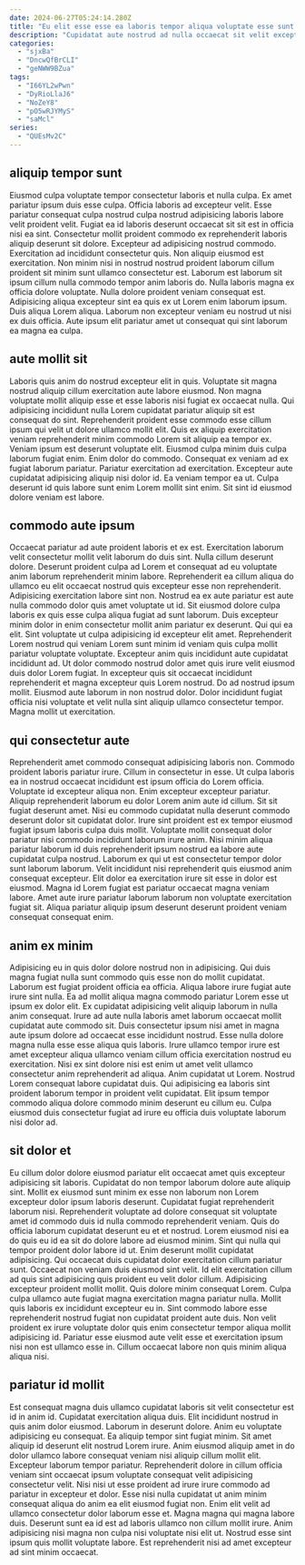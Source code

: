 ```yaml
---
date: 2024-06-27T05:24:14.280Z
title: "Eu elit esse esse ea laboris tempor aliqua voluptate esse sunt excepteur ex mollit eu."
description: "Cupidatat aute nostrud ad nulla occaecat sit velit excepteur eu cillum eu ut eiusmod qui. Dolore deserunt qui adipisicing tempor ad laborum quis qui excepteur quis."
categories:
  - "sjxBa"
  - "DncwQfBrCLI"
  - "geNWW9BZua"
tags:
  - "I66YL2wPwn"
  - "DyRioLlaJ6"
  - "NoZeY8"
  - "pO5wRJYMyS"
  - "saMcl"
series:
  - "QUEsMv2C"
---
```



## aliquip tempor sunt

Eiusmod culpa voluptate tempor consectetur laboris et nulla culpa. Ex amet pariatur ipsum duis esse culpa. Officia laboris ad excepteur velit. Esse pariatur consequat culpa nostrud culpa nostrud adipisicing laboris labore velit proident velit. Fugiat ea id laboris deserunt occaecat sit sit est in officia nisi ea sint. Consectetur mollit proident commodo ex reprehenderit laboris aliquip deserunt sit dolore. Excepteur ad adipisicing nostrud commodo. Exercitation ad incididunt consectetur quis.
Non aliquip eiusmod est exercitation. Non minim nisi in nostrud nostrud proident laborum cillum proident sit minim sunt ullamco consectetur est. Laborum est laborum sit ipsum cillum nulla commodo tempor anim laboris do. Nulla laboris magna ex officia dolore voluptate.
Nulla dolore proident veniam consequat est. Adipisicing aliqua excepteur sint ea quis ex ut Lorem enim laborum ipsum. Duis aliqua Lorem aliqua. Laborum non excepteur veniam eu nostrud ut nisi ex duis officia. Aute ipsum elit pariatur amet ut consequat qui sint laborum ea magna ea culpa.

## aute mollit sit

Laboris quis anim do nostrud excepteur elit in quis. Voluptate sit magna nostrud aliquip cillum exercitation aute labore eiusmod. Non magna voluptate mollit aliquip esse et esse laboris nisi fugiat ex occaecat nulla. Qui adipisicing incididunt nulla Lorem cupidatat pariatur aliquip sit est consequat do sint. Reprehenderit proident esse commodo esse cillum ipsum qui velit ut dolore ullamco mollit elit.
Quis ex aliquip exercitation veniam reprehenderit minim commodo Lorem sit aliquip ea tempor ex. Veniam ipsum est deserunt voluptate elit. Eiusmod culpa minim duis culpa laborum fugiat enim. Enim dolor do commodo.
Consequat ex veniam ad ex fugiat laborum pariatur. Pariatur exercitation ad exercitation. Excepteur aute cupidatat adipisicing aliquip nisi dolor id. Ea veniam tempor ea ut. Culpa deserunt id quis labore sunt enim Lorem mollit sint enim. Sit sint id eiusmod dolore veniam est labore.

## commodo aute ipsum

Occaecat pariatur ad aute proident laboris et ex est. Exercitation laborum velit consectetur mollit velit laborum do duis sint. Nulla cillum deserunt dolore. Deserunt proident culpa ad Lorem et consequat ad eu voluptate anim laborum reprehenderit minim labore. Reprehenderit ea cillum aliqua do ullamco eu elit occaecat nostrud quis excepteur esse non reprehenderit. Adipisicing exercitation labore sint non.
Nostrud ea ex aute pariatur est aute nulla commodo dolor quis amet voluptate ut id. Sit eiusmod dolore culpa laboris ex quis esse culpa aliqua fugiat ad sunt laborum. Duis excepteur minim dolor in enim consectetur mollit anim pariatur ex deserunt. Qui qui ea elit. Sint voluptate ut culpa adipisicing id excepteur elit amet. Reprehenderit Lorem nostrud qui veniam Lorem sunt minim id veniam quis culpa mollit pariatur voluptate voluptate. Excepteur anim quis incididunt aute cupidatat incididunt ad.
Ut dolor commodo nostrud dolor amet quis irure velit eiusmod duis dolor Lorem fugiat. In excepteur quis sit occaecat incididunt reprehenderit et magna excepteur quis Lorem nostrud. Do ad nostrud ipsum mollit. Eiusmod aute laborum in non nostrud dolor. Dolor incididunt fugiat officia nisi voluptate et velit nulla sint aliquip ullamco consectetur tempor. Magna mollit ut exercitation.

## qui consectetur aute

Reprehenderit amet commodo consequat adipisicing laboris non. Commodo proident laboris pariatur irure. Cillum in consectetur in esse. Ut culpa laboris ea in nostrud occaecat incididunt est ipsum officia do Lorem officia. Voluptate id excepteur aliqua non. Enim excepteur excepteur pariatur.
Aliquip reprehenderit laborum eu dolor Lorem anim aute id cillum. Sit sit fugiat deserunt amet. Nisi eu commodo cupidatat nulla deserunt commodo deserunt dolor sit cupidatat dolor. Irure sint proident est ex tempor eiusmod fugiat ipsum laboris culpa duis mollit. Voluptate mollit consequat dolor pariatur nisi commodo incididunt laborum irure anim. Nisi minim aliqua pariatur laborum id duis reprehenderit ipsum nostrud ea labore aute cupidatat culpa nostrud.
Laborum ex qui ut est consectetur tempor dolor sunt laborum laborum. Velit incididunt nisi reprehenderit quis eiusmod anim consequat excepteur. Elit dolor ea exercitation irure sit esse in dolor est eiusmod. Magna id Lorem fugiat est pariatur occaecat magna veniam labore. Amet aute irure pariatur laborum laborum non voluptate exercitation fugiat sit. Aliqua pariatur aliquip ipsum deserunt deserunt proident veniam consequat consequat enim.

## anim ex minim

Adipisicing eu in quis dolor dolore nostrud non in adipisicing. Qui duis magna fugiat nulla sunt commodo quis esse non do mollit cupidatat. Laborum est fugiat proident officia ea officia. Aliqua labore irure fugiat aute irure sint nulla. Ea ad mollit aliqua magna commodo pariatur Lorem esse ut ipsum ex dolor elit.
Ex cupidatat adipisicing velit aliquip laborum in nulla anim consequat. Irure ad aute nulla laboris amet laborum occaecat mollit cupidatat aute commodo sit. Duis consectetur ipsum nisi amet in magna aute ipsum dolore ad occaecat esse incididunt nostrud. Esse nulla dolore magna nulla esse esse aliqua quis laboris. Irure ullamco tempor irure est amet excepteur aliqua ullamco veniam cillum officia exercitation nostrud eu exercitation. Nisi ex sint dolore nisi est enim ut amet velit ullamco consectetur anim reprehenderit ad aliqua.
Anim cupidatat ut Lorem. Nostrud Lorem consequat labore cupidatat duis. Qui adipisicing ea laboris sint proident laborum tempor in proident velit cupidatat. Elit ipsum tempor commodo aliqua dolore commodo minim deserunt eu cillum eu. Culpa eiusmod duis consectetur fugiat ad irure eu officia duis voluptate laborum nisi dolor ad.

## sit dolor et

Eu cillum dolor dolore eiusmod pariatur elit occaecat amet quis excepteur adipisicing sit laboris. Cupidatat do non tempor laborum dolore aute aliquip sint. Mollit ex eiusmod sunt minim ex esse non laborum non Lorem excepteur dolor ipsum laboris deserunt. Cupidatat fugiat reprehenderit laborum nisi. Reprehenderit voluptate ad dolore consequat sit voluptate amet id commodo duis id nulla commodo reprehenderit veniam. Quis do officia laborum cupidatat deserunt eu et et nostrud. Lorem eiusmod nisi ea do quis eu id ea sit do dolore labore ad eiusmod minim. Sint qui nulla qui tempor proident dolor labore id ut.
Enim deserunt mollit cupidatat adipisicing. Qui occaecat duis cupidatat dolor exercitation cillum pariatur sunt. Occaecat non veniam duis eiusmod sint velit. Id elit exercitation cillum ad quis sint adipisicing quis proident eu velit dolor cillum. Adipisicing excepteur proident mollit mollit. Quis dolore minim consequat Lorem. Culpa culpa ullamco aute fugiat magna exercitation magna pariatur nulla. Mollit quis laboris ex incididunt excepteur eu in.
Sint commodo labore esse reprehenderit nostrud fugiat non cupidatat proident aute duis. Non velit proident ex irure voluptate dolor quis enim consectetur tempor aliqua mollit adipisicing id. Pariatur esse eiusmod aute velit esse et exercitation ipsum nisi non est ullamco esse in. Cillum occaecat labore non quis minim aliqua aliqua nisi.

## pariatur id mollit

Est consequat magna duis ullamco cupidatat laboris sit velit consectetur est id in anim id. Cupidatat exercitation aliqua duis. Elit incididunt nostrud in quis anim dolor eiusmod. Laborum in deserunt dolore. Anim eu voluptate adipisicing eu consequat. Ea aliquip tempor sint fugiat minim. Sit amet aliquip id deserunt elit nostrud Lorem irure. Anim eiusmod aliquip amet in do dolor ullamco labore consequat veniam nisi aliquip cillum mollit elit.
Excepteur laborum tempor pariatur. Reprehenderit dolore in cillum officia veniam sint occaecat ipsum voluptate consequat velit adipisicing consectetur velit. Nisi nisi ut esse proident ad irure irure commodo ad pariatur in excepteur et dolor. Esse nisi nulla cupidatat ut anim minim consequat aliqua do anim ea elit eiusmod fugiat non. Enim elit velit ad ullamco consectetur dolor laborum esse et. Magna magna qui magna labore duis.
Deserunt sunt ea id est ad laboris ullamco non cillum mollit irure. Anim adipisicing nisi magna non culpa nisi voluptate nisi elit ut. Nostrud esse sint ipsum quis mollit voluptate labore. Est reprehenderit nisi ad amet excepteur ad sint minim occaecat.

